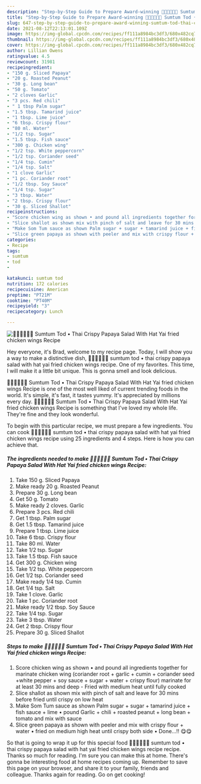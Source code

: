 ```yaml
---
description: "Step-by-Step Guide to Prepare Award-winning 🧑🏽‍🍳🧑🏼‍🍳 Sumtum Tod • Thai Crispy Papaya Salad With Hat Yai fried chicken wings Recipe"
title: "Step-by-Step Guide to Prepare Award-winning 🧑🏽‍🍳🧑🏼‍🍳 Sumtum Tod • Thai Crispy Papaya Salad With Hat Yai fried chicken wings Recipe"
slug: 647-step-by-step-guide-to-prepare-award-winning-sumtum-tod-thai-crispy-papaya-salad-with-hat-yai-fried-chicken-wings-recipe
date: 2021-08-12T22:13:01.109Z
image: https://img-global.cpcdn.com/recipes/ff111a8984bc3df3/680x482cq70/sumtum-tod-thai-crispy-papaya-salad-with-hat-yai-fried-chicken-wings-recipe-recipe-main-photo.jpg
thumbnail: https://img-global.cpcdn.com/recipes/ff111a8984bc3df3/680x482cq70/sumtum-tod-thai-crispy-papaya-salad-with-hat-yai-fried-chicken-wings-recipe-recipe-main-photo.jpg
cover: https://img-global.cpcdn.com/recipes/ff111a8984bc3df3/680x482cq70/sumtum-tod-thai-crispy-papaya-salad-with-hat-yai-fried-chicken-wings-recipe-recipe-main-photo.jpg
author: Lillian Owens
ratingvalue: 4.5
reviewcount: 31981
recipeingredient:
- "150 g. Sliced Papaya"
- "20 g. Roasted Peanut"
- "30 g. Long bean"
- "50 g. Tomato"
- "2 cloves Garlic"
- "3 pcs. Red chili"
- " 1 tbsp Palm sugar"
- "1.5 tbsp. Tamarind juice"
- "1 tbsp. Lime juice"
- "6 tbsp. Crispy flour"
- "80 ml. Water"
- "1/2 tsp. Sugar"
- "1.5 tbsp. Fish sauce"
- "300 g. Chicken wing"
- "1/2 tsp. White peppercorn"
- "1/2 tsp. Coriander seed"
- "1/4 tsp. Cumin"
- "1/4 tsp. Salt"
- "1 clove Garlic"
- "1 pc. Coriander root"
- "1/2 tbsp. Soy Sauce"
- "1/4 tsp. Sugar"
- "3 tbsp. Water"
- "2 tbsp. Crispy flour"
- "30 g. Sliced Shallot"
recipeinstructions:
- "Score chicken wing as shown • and pound all ingredients together for marinate chicken wing (coriander root + garlic + cumin + coriander seed +white pepper + soy sauce + sugar + water + crispy flour) marinate for at least 30 mins and deep Fried with medium heat until fully cooked"
- "Slice shallot as shown mix with pinch of salt and leave for 30 mins before fried until crispy on low heat"
- "Make Som Tum sauce as shown Palm sugar + sugar + tamarind juice + fish sauce + lime • pound Garlic + chili + roasted peanut + long bean + tomato and mix with sauce"
- "Slice green papaya as shown with peeler and mix with crispy flour + water • fried on medium high heat until crispy both side • Done...!! 😋😋"
categories:
- Recipe
tags:
- sumtum
- tod
- 

katakunci: sumtum tod  
nutrition: 172 calories
recipecuisine: American
preptime: "PT21M"
cooktime: "PT40M"
recipeyield: "3"
recipecategory: Lunch

---
```



![🧑🏽‍🍳🧑🏼‍🍳 Sumtum Tod • Thai Crispy Papaya Salad With Hat Yai fried chicken wings Recipe](https://img-global.cpcdn.com/recipes/ff111a8984bc3df3/680x482cq70/sumtum-tod-thai-crispy-papaya-salad-with-hat-yai-fried-chicken-wings-recipe-recipe-main-photo.jpg)

Hey everyone, it's Brad, welcome to my recipe page. Today, I will show you a way to make a distinctive dish, 🧑🏽‍🍳🧑🏼‍🍳 sumtum tod • thai crispy papaya salad with hat yai fried chicken wings recipe. One of my favorites. This time, I will make it a little bit unique. This is gonna smell and look delicious.

🧑🏽‍🍳🧑🏼‍🍳 Sumtum Tod • Thai Crispy Papaya Salad With Hat Yai fried chicken wings Recipe is one of the most well liked of current trending foods in the world. It's simple, it's fast, it tastes yummy. It's appreciated by millions every day. 🧑🏽‍🍳🧑🏼‍🍳 Sumtum Tod • Thai Crispy Papaya Salad With Hat Yai fried chicken wings Recipe is something that I've loved my whole life. They're fine and they look wonderful.




To begin with this particular recipe, we must prepare a few ingredients. You can cook 🧑🏽‍🍳🧑🏼‍🍳 sumtum tod • thai crispy papaya salad with hat yai fried chicken wings recipe using 25 ingredients and 4 steps. Here is how you can achieve that.

<!--inarticleads1-->

##### The ingredients needed to make 🧑🏽‍🍳🧑🏼‍🍳 Sumtum Tod • Thai Crispy Papaya Salad With Hat Yai fried chicken wings Recipe:

1. Take 150 g. Sliced Papaya
1. Make ready 20 g. Roasted Peanut
1. Prepare 30 g. Long bean
1. Get 50 g. Tomato
1. Make ready 2 cloves. Garlic
1. Prepare 3 pcs. Red chili
1. Get  1 tbsp. Palm sugar
1. Get 1.5 tbsp. Tamarind juice
1. Prepare 1 tbsp. Lime juice
1. Take 6 tbsp. Crispy flour
1. Take 80 ml. Water
1. Take 1/2 tsp. Sugar
1. Take 1.5 tbsp. Fish sauce
1. Get 300 g. Chicken wing
1. Take 1/2 tsp. White peppercorn
1. Get 1/2 tsp. Coriander seed
1. Make ready 1/4 tsp. Cumin
1. Get 1/4 tsp. Salt
1. Take 1 clove. Garlic
1. Take 1 pc. Coriander root
1. Make ready 1/2 tbsp. Soy Sauce
1. Take 1/4 tsp. Sugar
1. Take 3 tbsp. Water
1. Get 2 tbsp. Crispy flour
1. Prepare 30 g. Sliced Shallot




<!--inarticleads2-->

##### Steps to make 🧑🏽‍🍳🧑🏼‍🍳 Sumtum Tod • Thai Crispy Papaya Salad With Hat Yai fried chicken wings Recipe:

1. Score chicken wing as shown • and pound all ingredients together for marinate chicken wing (coriander root + garlic + cumin + coriander seed +white pepper + soy sauce + sugar + water + crispy flour) marinate for at least 30 mins and deep - Fried with medium heat until fully cooked
1. Slice shallot as shown mix with pinch of salt and leave for 30 mins before fried until crispy on low heat
1. Make Som Tum sauce as shown Palm sugar + sugar + tamarind juice + fish sauce + lime • pound Garlic + chili + roasted peanut + long bean + tomato and mix with sauce
1. Slice green papaya as shown with peeler and mix with crispy flour + water • fried on medium high heat until crispy both side • Done...!! 😋😋




So that is going to wrap it up for this special food 🧑🏽‍🍳🧑🏼‍🍳 sumtum tod • thai crispy papaya salad with hat yai fried chicken wings recipe recipe. Thanks so much for reading. I'm sure you can make this at home. There's gonna be interesting food at home recipes coming up. Remember to save this page on your browser, and share it to your family, friends and colleague. Thanks again for reading. Go on get cooking!

